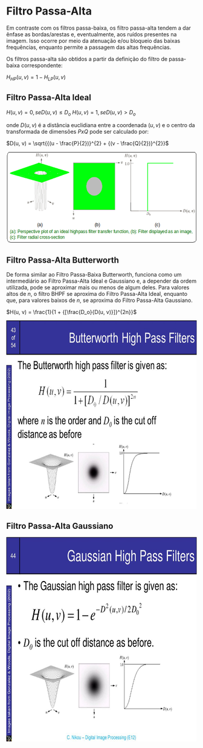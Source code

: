 # Filtro Passa-Alta

Em contraste com os filtros passa-baixa, os filtro passa-alta tendem a dar ênfase as bordas/arestas e, eventualmente, aos ruídos presentes na imagem. Isso ocorre por meio da atenuação e/ou bloqueio das baixas frequências, enquanto permite a passagem das altas frequências.

Os filtros passa-alta são obtidos a partir da definição do filtro de passa-baixa correspondente:

$H_{HP}(u, v) = 1 - H_{LP}(u, v)$

## Filtro Passa-Alta Ideal

$H(u, v) = 0, se D(u, v) \le D_{o}$
$H(u, v) = 1, se D(u, v) > D_{o}$

onde $D(u, v)$ é a distância euclidiana entre a coordenada $(u, v)$ e o centro da transformada de dimensões $P x Q$ pode ser calculado por:

$D(u, v) = \sqrt{{(u - \frac{P}{2})}^{2} + {(v - \frac{Q}{2})}^{2}}$

<p align="center">
    <img src="./readmeImg/IHPF.png" width="579px" height="241px">
</p>

## Filtro Passa-Alta Butterworth

De forma similar ao Filtro Passa-Baixa Butterworth, funciona como um intermediário ao Filtro Passa-Alta Ideal e Gaussiano e, a depender da ordem utilizada, pode se aproximar mais ou menos de algum deles. Para valores altos de $n$, o filtro BHPF se aproxima do Filtro Passa-Alta Ideal, enquanto que, para valores baixos de $n$, se aproxima do Filtro Passa-Alta Gaussiano.

$H(u, v) = \frac{1}{1 + {[\frac{D_o}{D(u, v)}]}^{2n}}$

<p align="center">
    <img src="./readmeImg/BHPF.jpg" width="720px" height="498px">
</p>

## Filtro Passa-Alta Gaussiano

<p align="center">
    <img src="./readmeImg/GHPF.jpg" width="720px" height="540px">
</p>